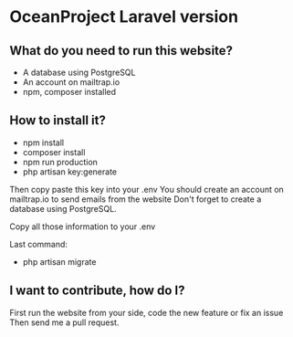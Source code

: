 # OceanProject Laravel version

## What do you need to run this website?

- A database using PostgreSQL
- An account on mailtrap.io
- npm, composer installed

## How to install it?

- npm install
- composer install
- npm run production
- php artisan key:generate

Then copy paste this key into your .env
You should create an account on mailtrap.io to send emails from the website
Don't forget to create a database using PostgreSQL.

Copy all those information to your .env

Last command:
- php artisan migrate

## I want to contribute, how do I?

First run the website from your side, code the new feature or fix an issue
Then send me a pull request.
